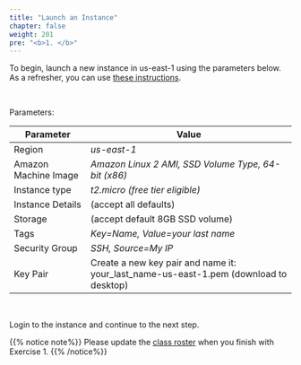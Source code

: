 ```yaml
---
title: "Launch an Instance"
chapter: false
weight: 201
pre: "<b>1. </b>"
---
```


To begin, launch a new instance in us-east-1 using the parameters below. As a refresher, you can use [these instructions](https://docs.aws.amazon.com/AWSEC2/latest/UserGuide/EC2_GetStarted.html).
<p>&nbsp;<p>
Parameters:

Parameter | Value
--- | ---
Region | _us-east-1_
Amazon Machine Image | _Amazon Linux 2 AMI, SSD Volume Type, 64-bit (x86)_
Instance type | _t2.micro (free tier eligible)_
Instance Details | (accept all defaults)
Storage | (accept default 8GB SSD volume)
Tags | _Key=Name, Value=your last name_
Security Group | _SSH, Source=My IP_
Key Pair | Create a new key pair and name it: your_last_name-us-east-1.pem (download to desktop)
<p>&nbsp;<p>
Login to the instance and continue to the next step.

{{% notice note%}}
Please update the [class roster](https://docs.google.com/spreadsheets/d/1uWdf_sUDkg-DqW6ELK3SKRx8DTlP_EP05di6hkLjIgA/edit?usp=sharing#gid=0&range=A1) when you finish with Exercise 1.
{{% /notice%}}
